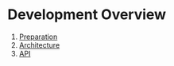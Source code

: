 # Development Overview

1. [Preparation](preparation)
2. [Architecture](architecture)
3. [API](api)
